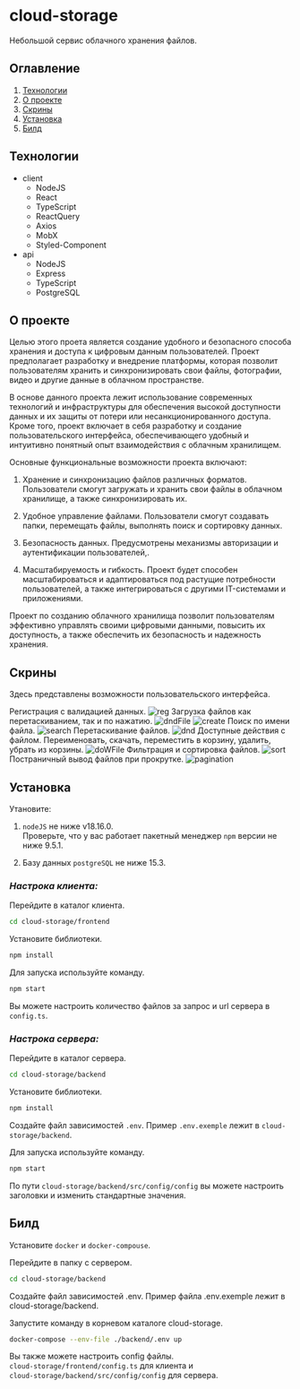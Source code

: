 # **cloud-storage**

Небольшой сервис облачного хранения файлов.

## **Оглавление**

1. [Технологии](#технологии)
2. [О проекте](#о-проекте)
3. [Скрины](#скрины)
4. [Установка](#установка)
5. [Билд](#билд)

## **Технологии**

- client
  - NodeJS
  - React
  - TypeScript
  - ReactQuery
  - Axios
  - MobX
  - Styled-Component
- api
  - NodeJS
  - Express
  - TypeScript
  - PostgreSQL

## **О проекте**

Целью этого проета является создание удобного и безопасного способа хранения и доступа к цифровым данным пользователей. Проект предполагает разработку и внедрение платформы, которая позволит пользователям хранить и синхронизировать свои файлы, фотографии, видео и другие данные в облачном пространстве.

В основе данного проекта лежит использование современных технологий и инфраструктуры для обеспечения высокой доступности данных и их защиты от потери или несанкционированного доступа. Кроме того, проект включает в себя разработку и создание пользовательского интерфейса, обеспечивающего удобный и интуитивно понятный опыт взаимодействия с облачным хранилищем.

Основные функциональные возможности проекта включают:

1. Хранение и синхронизацию файлов различных форматов. Пользователи смогут загружать и хранить свои файлы в облачном хранилище, а также синхронизировать их.

2. Удобное управление файлами. Пользователи смогут создавать папки, перемещать файлы, выполнять поиск и сортировку данных.

3. Безопасность данных. Предусмотрены механизмы авторизации и аутентификации пользователей,.

4. Масштабируемость и гибкость. Проект будет способен масштабироваться и адаптироваться под растущие потребности пользователей, а также интегрироваться с другими IT-системами и приложениями.

Проект по созданию облачного хранилища позволит пользователям эффективно управлять своими цифровыми данными, повысить их доступность, а также обеспечить их безопасность и надежность хранения.

## **Скрины**

Здесь представлены возможности пользовательского интерфейса.

Регистрация с валидацией данных.
![reg](images\reg.gif)
Загрузка файлов как перетаскиванием, так и по нажатию.
![dndFile](images\dndFile.gif)
![create](images\create.gif)
Поиск по имени файла.
![search](images\search.gif)
Перетаскивание файлов.
![dnd](images\dnd.gif)
Доступные действия с файлом. Переименовать, скачать, переместить в корзину, удалить, убрать из корзины.
![doWFile](images\doWFile.gif)
Фильтрация и сортировка файлов.
![sort](images\sort.gif)
Постраничный вывод файлов при прокрутке.
![pagination](images\pagination.gif)

## **Установка**

Утановите:

1. `nodeJS` не ниже v18.16.0.  
   Проверьте, что у вас работает пакетный менеджер `npm` версии не ниже 9.5.1.

2. Базу данных `postgreSQL` не ниже 15.3.

### **_Настрока клиента:_**

Перейдите в каталог клиента.

```bash
cd cloud-storage/frontend
```

Установите библиотеки.

```bash
npm install
```

Для запуска используйте команду.

```bash
npm start
```

Вы можете настроить количество файлов за запрос и url сервера в `config.ts`.

### **_Настрока сервера:_**

Перейдите в каталог сервера.

```bash
cd cloud-storage/backend
```

Установите библиотеки.

```bash
npm install
```

Создайте файл зависимостей `.env`. Пример `.env.exemple` лежит в `cloud-storage/backend`.

Для запуска используйте команду.

```bash
npm start
```

По пути `cloud-storage/backend/src/config/config` вы можете настроить заголовки и изменить стандартные значения.

## **Билд**

Установите `docker` и `docker-compouse`.

Перейдите в папку с сервером.

```bash
cd cloud-storage/backend
```

Создайте файл зависимостей .env. Пример файла .env.exemple лежит в cloud-storage/backend.

Запустите команду в корневом каталоге cloud-storage.

```bash
docker-compose --env-file ./backend/.env up
```

Вы также можете настроить config файлы.  
`cloud-storage/frontend/config.ts` для клиента и  
`cloud-storage/backend/src/config/config` для сервера.
